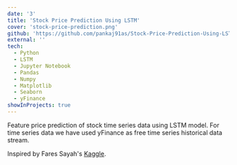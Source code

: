 ```yaml
---
date: '3'
title: 'Stock Price Prediction Using LSTM'
cover: 'stock-price-prediction.png'
github: 'https://github.com/pankaj91as/Stock-Price-Prediction-Using-LSTM'
external: ''
tech:
  - Python
  - LSTM
  - Jupyter Notebook
  - Pandas
  - Numpy
  - Matplotlib
  - Seaborn
  - yFinance
showInProjects: true
---
```


Feature price prediction of stock time series data using LSTM model. For time series data we have used yFinance as free time series historical data stream.

Inspired by Fares Sayah's [Kaggle](https://www.kaggle.com/code/faressayah/stock-market-analysis-prediction-using-lstm).
